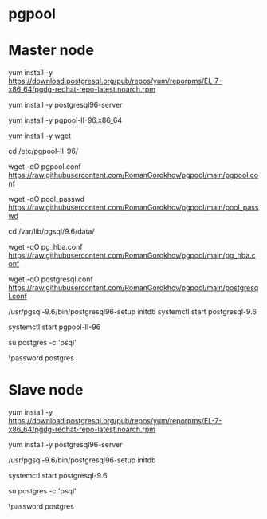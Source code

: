 # pgpool




# Master node

yum install -y https://download.postgresql.org/pub/repos/yum/reporpms/EL-7-x86_64/pgdg-redhat-repo-latest.noarch.rpm

yum install -y postgresql96-server

yum install -y pgpool-II-96.x86_64

yum install -y wget

cd /etc/pgpool-II-96/

wget -qO pgpool.conf  https://raw.githubusercontent.com/RomanGorokhov/pgpool/main/pgpool.conf

wget -qO pool_passwd https://raw.githubusercontent.com/RomanGorokhov/pgpool/main/pool_passwd

cd /var/lib/pgsql/9.6/data/

wget -qO pg_hba.conf https://raw.githubusercontent.com/RomanGorokhov/pgpool/main/pg_hba.conf

wget -qO postgresql.conf  https://raw.githubusercontent.com/RomanGorokhov/pgpool/main/postgresql.conf

/usr/pgsql-9.6/bin/postgresql96-setup initdb
systemctl start postgresql-9.6

systemctl start pgpool-II-96

su postgres -c 'psql'

\password postgres


# Slave node

yum install -y https://download.postgresql.org/pub/repos/yum/reporpms/EL-7-x86_64/pgdg-redhat-repo-latest.noarch.rpm

yum install -y postgresql96-server

/usr/pgsql-9.6/bin/postgresql96-setup initdb

systemctl start postgresql-9.6

su postgres -c 'psql'

\password postgres

